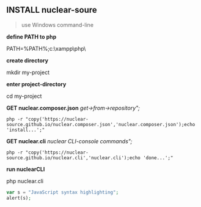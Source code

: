 ## INSTALL nuclear-soure
>  use Windows command-line 

__define PATH to php__

PATH=%PATH%;c:\xampp\php\

__create directory__

mkdir my-project

__enter project-directory__

cd my-project

__GET nuclear.composer.json__ *get->from->repository";*
```
php -r "copy('https://nuclear-source.github.io/nuclear.composer.json','nuclear.composer.json');echo 'install...';"
```
__GET nuclear.cli__ *nuclear CLI-console commands";*

```
php -r "copy('https://nuclear-source.github.io/nuclear.cli','nuclear.cli');echo 'done...';" 
```

__run nuclearCLI__

php nuclear.cli

```php
var s = "JavaScript syntax highlighting";
alert(s);
```
